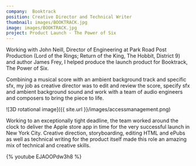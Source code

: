 ```yaml
---
company:  Booktrack
position: Creative Director and Technical Writer
thumbnail: images/BOOKTRACK.jpg
image: images/BOOKTRACK.jpg
project: Product Launch - The Power of Six
---
```


Working with John Neill, Director of Engineering at Park Road Post Production (Lord of the Rings; Return of the King, The Hobbit, District 9) and author James Frey, I helped produce the launch product for Booktrack, The Power of Six.

Combining a musical score with an ambient background track and specific sfx, my job as creative director was to edit and review the score, specify sfx and ambient background sound and work with a team of audio engineers and composers to bring the piece to life.

![3D rotational image]({{ site.url }}/images/accessmanagement.png)

Working to an exceptionally tight deadline, the team worked around the clock to deliver the Apple store app in time for the very successful launch in New York City. Creative direction, storyboarding, editing HTML and ePubs as well as technical writing for the product itself made this role an amazing mix of technical and creative skills.

{% youtube EJAOOPdw3h8 %}
